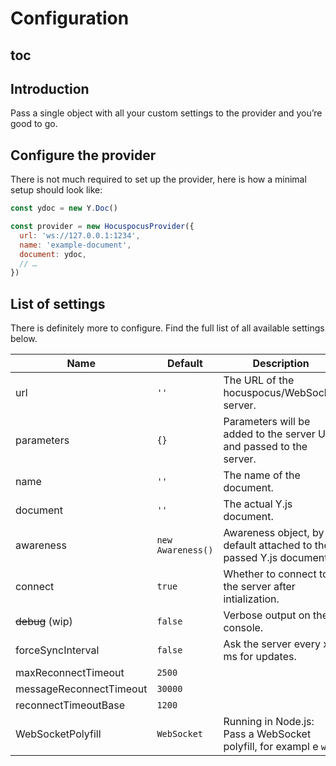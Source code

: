 # Configuration

## toc

## Introduction
Pass a single object with all your custom settings to the provider and you’re good to go.

## Configure the provider
There is not much required to set up the provider, here is how a minimal setup should look like:

```js
const ydoc = new Y.Doc()

const provider = new HocuspocusProvider({
  url: 'ws://127.0.0.1:1234',
  name: 'example-document',
  document: ydoc,
  // …
})
```

## List of settings
There is definitely more to configure. Find the full list of all available settings below.

| Name                    | Default           | Description                                                          |
| ----------------------- | ----------------- | -------------------------------------------------------------------- |
| url                     | `''`              | The URL of the hocuspocus/WebSocket server.                          |
| parameters              | `{}`              | Parameters will be added to the server URL and passed to the server. |
| name                    | `''`              | The name of the document.                                            |
| document                | `''`              | The actual Y.js document.                                            |
| awareness               | `new Awareness()` | Awareness object, by default attached to the passed Y.js document.   |
| connect                 | `true`            | Whether to connect to the server after intialization.                |
| ~~debug~~ (wip)         | `false`           | Verbose output on the console.                                       |
| forceSyncInterval       | `false`           | Ask the server every x ms for updates.                               |
| maxReconnectTimeout     | `2500`            |                                                                      |
| messageReconnectTimeout | `30000`           |                                                                      |
| reconnectTimeoutBase    | `1200`            |                                                                      |
| WebSocketPolyfill       | `WebSocket`       | Running in Node.js: Pass a WebSocket polyfill, for exampl e `ws`.    |
